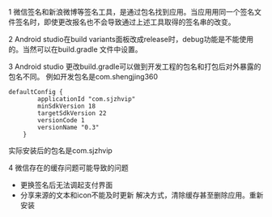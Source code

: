 1 微信签名和新浪微博等签名工具，是通过包名找到应用。当应用用同一个签名文件签名时，即使更改报名也不会导致通过上述工具取得的签名串的改变。

2 Android studio在build variants面板改成release时，debug功能是不能使用的。当然可以在build.gradle 文件中设置。

3 Android studio 更改build.gradle可以做到开发工程的包名和打包后对外暴露的包名不同。
例如开发包名是com.shengjing360

```
defaultConfig {
        applicationId "com.sjzhvip"
        minSdkVersion 18
        targetSdkVersion 22
        versionCode 1
        versionName "0.3"
    }
```
实际安装后的包名是com.sjzhvip

4 微信存在的缓存问题可能导致的问题

* 更换签名后无法调起支付界面
* 分享来源的文本和icon不能及时更新
解决方式，清除缓存甚至删除应用。重新安装

